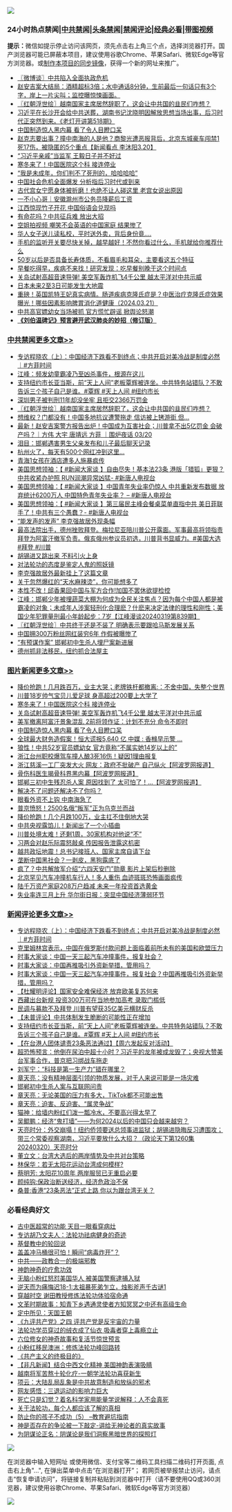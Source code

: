 ![](https://raw.githubusercontent.com/jsvpn/jsproxy/dev/64photo/fqnews-qr.jpg)

<div id="tt">
<h3>24小时热点禁闻|<a href="#%E4%B8%AD%E5%85%B1%E7%A6%81%E9%97%BB%E6%9B%B4%E5%A4%9A%E6%96%87%E7%AB%A0">中共禁闻</a>|<a href="#%E5%9B%BE%E7%89%87%E6%96%B0%E9%97%BB%E6%9B%B4%E5%A4%9A%E6%96%87%E7%AB%A0">头条禁闻</a>|<a href="#%E6%96%B0%E9%97%BB%E8%AF%84%E8%AE%BA%E6%9B%B4%E5%A4%9A%E6%96%87%E7%AB%A0">禁闻评论|<a href="#%E5%BF%85%E7%9C%8B%E7%BB%8F%E5%85%B8%E5%A5%BD%E6%96%87">经典必看</a>|<a href="https://9290254.xyz/3" target="_blank">带图视频</a></h3>
<div><b>提示：</b>微信如提示停止访问该网页，须先点击右上角三个点，选择浏览器打开。国产浏览器可能已屏蔽本项目，建议使用谷歌Chrome、苹果Safari、微软Edge等官方浏览器。或<a href="%E5%88%B6%E4%BD%9Cgit%E7%A6%81%E9%97%BB%E9%95%9C%E5%83%8F.md">制作本项目的同步镜像</a>，获得一个新的网址来推广。</div>
<ul>

<li><a href="/ssgc/20240321/2015477.md">〖微博谈〗中共陷入全面执政危机</a></li>
<li><a href="/sohnews/20240321/2015490.md">赵安吉案大结局：酒精超标3倍；水中通话8分钟，生前最后一句话只有3个字，岸上一片尖叫；监控曝惊悚画面。</a></li>
<li><a href="/cbnews/20240321/2015554.md">〖红朝浮世绘〗越南国家主席居然辞职了，这会让中共国的韭民们咋想？</a></li>
<li><a href="/sohnews/20240321/2015620.md">习近平在长沙开会给中共送葬，湖南书记沈晓明因解放思想当场出事，后习时代正突然到来。《老灯开讲第518期》</a></li>
<li><a href="/topimagenews/20240321/2015510.md">中国制造惊人黑内幕 看了令人目瞪口呆</a></li>
<li><a href="/sohnews/20240321/2015481.md">赵克志要出事？撞中南海的人是他？商黎光遭恶报背后，北京东城豪车闯禁1死17伤，被隐匿的5个重点【新闻看点 李沐阳3.20】</a></li>
<li><a href="/ssgc/20240321/2015707.md">“习近平亲戚”当监军 王毅日子并不好过</a></li>
<li><a href="/topimagenews/20240321/2015597.md">寒冬来了！中国医院这个科 接连停业</a></li>
<li><a href="/cnnews/20240321/2015458.md">“我是未成年，你们判不了死刑的，哈哈哈哈”</a></li>
<li><a href="/baitai/20240321/2015704.md">中国社会危机全面爆发 分析指后习时代或到来</a></li>
<li><a href="/lifebaike/20240321/2015551.md">古代宫女宁愿身体被折磨！也绝不让人碰这里 老宫女说出原因</a></li>
<li><a href="/baitai/20240321/2015666.md">一不小心哥｜​安徽滁州市公务员降薪后工资</a></li>
<li><a href="/baitai/20240321/2015702.md">江西惊现竹子开花 中国俗语会兑现吗</a></li>
<li><a href="/cnnews/20240321/2015608.md">有命花吗？中共征兵难 放出大招</a></li>
<li><a href="/worldnews/20240321/2015576.md">空姐拍视频 嘲笑不会英语的中国家庭 结果惨了</a></li>
<li><a href="/worldnews/20240321/2015659.md">华人女子送儿读私校，平时送外卖，背后身份竟....</a></li>
<li><a href="/lifebaike/20240321/2015515.md">手机的监听开关要尽快关掉，越早越好！不然你看过什么，手机就给你推荐什么</a></li>
<li><a href="/health/20240321/2015610.md">50岁以后是否具备长寿体质，不看眉毛和耳朵，主要看这五个特征</a></li>
<li><a href="/health/20240321/2015600.md">早餐吃得早，疾病不来找！研究发现：吃早餐别晚于这个时间点</a></li>
<li><a href="/topimagenews/20240321/2015546.md">关岛试射高超音速导弹! 美空军轰炸机飞4千公里 越太平洋对中共示威</a></li>
<li><a href="/worldnews/20240321/2015599.md">日本未来2至3日可能发生大地震</a></li>
<li><a href="/sohnews/20240321/2015700.md">重磅！英国凯特王妃真实病情。肠道疾病克隆氏症是？中医治疗克隆氏症效果曝光！哪些因素影响脾胃消化道健康（2024.03.21）</a></li>
<li><a href="/baitai/20240321/2015663.md">中共高官嫖幼女当场被抓 官方慌忙辟谣 掀舆论怒潮</a></li>
<li><b><a href="/comments/20200207/1272816.md" target="_blank">《刘伯温碑记》预言避开武汉肺炎的妙招（修订版）</a></b></li>
</ul>
</div>

<div class="catlist">
<h3><a href="/cbnews/" target="_blank">中共禁闻</a><span><a href="/cbnews/" target="_blank" rel="nofollow">更多文章>></a></span></h3>
<ul>
<li><a href="/comments/20240322/2015861.md" target="_blank">专访程晓农（上）：中国经济下跌看不到终点；中共开启对美冷战是制度必然｜#方菲时间</a></li>
<li><a href="/cbnews/20240321/2015711.md" target="_blank">江峰：频发幼童霸凌乃至凶杀事件，根源在这儿</a></li>
<li><a href="/comments/20240321/2015682.md" target="_blank">支持纽约市长亚当斯，前“天上人间”老板覃辉被连坐。中共特务站错队？不敢告诉三个孩子自己是谁。#覃辉 #天上人间 #纽约市长</a></li>
<li><a href="/cbnews/20240321/2015609.md" target="_blank">深圳男子被判刑11年却没坐牢 且拒交2366万罚金</a></li>
<li><a href="/cbnews/20240321/2015554.md" target="_blank">〖红朝浮世绘〗越南国家主席居然辞职了，这会让中共国的韭民们咋想？</a></li>
<li><a href="/cbnews/20240321/2015524.md" target="_blank">想维权？门都没有！中国多地抗议遭警拖走 信访被上铐游街 但&#8230;</a></li>
<li><a href="/comments/20240321/2015461.md" target="_blank">最新！赵安吉案警方报告出炉！中国成为互害社会；川普拿不出5亿罚金 会破产吗？｜方伟 大宇 唐靖远 方菲 ｜围炉夜话 03/20</a></li>
<li><a href="/cbnews/20240321/2015446.md" target="_blank">泪目：邯郸遇害男生父亲发布和儿子最后聊天记录</a></li>
<li><a href="/cbnews/20240321/2015445.md" target="_blank">杭州火了，每天有500个网红冲到这里…</a></li>
<li><a href="/cbnews/20240321/2015444.md" target="_blank">青海1女孩在酒店遭多人施暴疯传</a></li>
<li><a href="/cbnews/20240321/2015427.md" target="_blank">美国思想领袖：【 #新闻大家谈 】自由尽失！基本法23条 港版「猎狐」更狠？中共收紧办护照 RUN润潮异常凶猛- #新唐人电视台</a></li>
<li><a href="/cbnews/20240321/2015420.md" target="_blank">美国思想领袖：【 #新闻大家谈 】中国青年失业率仍惊人 中共重新发布数据 放弃统计6200万人 中国特色青年失业率？ &#8211; #新唐人电视台</a></li>
<li><a href="/cbnews/20240321/2015404.md" target="_blank">美国思想领袖：【 #新闻大家谈 】第三届民主峰会餐桌菜单直指中共 美日菲联手了！中共有三个愚蠢？- #新唐人电视台</a></li>
<li><a href="/cbnews/20240320/2015311.md" target="_blank">“能发声的发声” 李克强故居外现条幅</a></li>
<li><a href="/comments/20240320/2015271.md" target="_blank">最高法院出手，德州挫败拜登。梅拉尼亚陪川普公开露面。军事最高将领指责拜登为阿富汗撤军负责。俄亥俄州参议员初选，川普背书显威力。#美国大选 #拜登 #川普</a></li>
<li><a href="/cbnews/20240320/2015237.md" target="_blank">胡锡进又跳出来 不料引火上身</a></li>
<li><a href="/comments/20240320/2015219.md" target="_blank">对法轮功的态度是鉴定人鬼的照妖镜</a></li>
<li><a href="/cbnews/20240320/2015189.md" target="_blank">李克强故居外最新挂上了这篇文章</a></li>
<li><a href="/cbnews/20240320/2015155.md" target="_blank">关于忽然爆红的“天水麻辣烫”，你可能想多了</a></li>
<li><a href="/cbnews/20240320/2015145.md" target="_blank">本性不改！邱香果回中国与军方合作!加国不罢休欲提检控</a></li>
<li><a href="/cbnews/20240320/2015136.md" target="_blank">江峰：邯郸少年被埋蔬菜大棚为何成为全民关注焦点？因为每个中国人都是被霸凌的对象；未成年人涉案轻刑化合理麽？什麽来决定法律的理性和刚性；美国少年犯罪量刑最小年龄起步：7岁【江峰漫谈20240319第839期】</a></li>
<li><a href="/cbnews/20240320/2015133.md" target="_blank">〖红朝浮世绘〗中共终于还是不装了 明确表示要跟哈马斯发展关系</a></li>
<li><a href="/cbnews/20240320/2015116.md" target="_blank">中国拥300万粉丝网红装穷6年 作假被曝惨了</a></li>
<li><a href="/cbnews/20240320/2015106.md" target="_blank">“有预谋作案” 邯郸初中生杀人埋尸案新进展</a></li>
<li><a href="/comments/20240320/2015094.md" target="_blank">德州抓非法移民，纽约抓合法屋主</a></li>

</ul>
</div>
<div class="catlist">
<h3><a href="/topimagenews/" target="_blank">图片新闻</a><span><a href="/topimagenews/" target="_blank" rel="nofollow">更多文章>></a></span></h3>
<ul>
<li><a href="/topimagenews/20240322/2015846.md" target="_blank">降价抢跑！几月跌百万，业主大哭；老牌铁杆都撤离:：不舍中国，失整个世界</a></li>
<li><a href="/topimagenews/20240321/2015712.md" target="_blank">川普18岁帅气宝贝儿爱足球 身高超过200要上大学了</a></li>
<li><a href="/topimagenews/20240321/2015597.md" target="_blank">寒冬来了！中国医院这个科 接连停业</a></li>
<li><a href="/topimagenews/20240321/2015546.md" target="_blank">关岛试射高超音速导弹! 美空军轰炸机飞4千公里 越太平洋对中共示威</a></li>
<li><a href="/topimagenews/20240321/2015511.md" target="_blank">美军撤离阿富汗景象混乱 2前将领作证：计划不充分 命令不即时</a></li>
<li><a href="/topimagenews/20240321/2015510.md" target="_blank">中国制造惊人黑内幕 看了令人目瞪口呆</a></li>
<li><a href="/topimagenews/20240321/2015509.md" target="_blank">全球最大财务造假案！恒大谎报5,640 亿 中媒 : 香橼早示警 &#8230;</a></li>
<li><a href="/topimagenews/20240320/2015338.md" target="_blank">狼性！中共52岁官员嫖幼女 官方竟称“不属实她14岁以上的”</a></li>
<li><a href="/topimagenews/20240320/2015324.md" target="_blank">浙江台州职校爆驾车撞人酿3死16伤！疑因1理由报复</a></li>
<li><a href="/topimagenews/20240320/2015286.md" target="_blank">浙江慈溪一工厂突发大火 网友：政府不批破产 自己纵火【阿波罗网报道】</a></li>
<li><a href="/topimagenews/20240320/2015248.md" target="_blank">骨伤科医生揭骨科界黑内幕【阿波罗网报道】</a></li>
<li><a href="/topimagenews/20240320/2015188.md" target="_blank">邯郸三初中生残忍杀人案 原因找到了 太可怕了！&#8230;【阿波罗网报道】</a></li>
<li><a href="/topimagenews/20240320/2015144.md" target="_blank">解决不了问题还解决不了你吗？</a></li>
<li><a href="/topimagenews/20240320/2015132.md" target="_blank">眼看外资不上钩 中南海急了</a></li>
<li><a href="/topimagenews/20240320/2015083.md" target="_blank">普京愤怒！2500名俄“叛军”正为乌克兰而战</a></li>
<li><a href="/topimagenews/20240320/2015063.md" target="_blank">降价抢跑！几个月跌100万，业主扛不住倒地大哭</a></li>
<li><a href="/topimagenews/20240320/2015032.md" target="_blank">中共央视露馅儿！新闻出了一个小插曲</a></li>
<li><a href="/topimagenews/20240320/2015015.md" target="_blank">川普处境太难！还剩1周，30家机构对他说“不”</a></li>
<li><a href="/topimagenews/20240320/2015014.md" target="_blank">习两会对赵乐际震怒敲桌 传因报告泄露这机密</a></li>
<li><a href="/topimagenews/20240320/2015013.md" target="_blank">越共政坛地震！总书记接班人、国家主席自请下台</a></li>
<li><a href="/topimagenews/20240320/2014984.md" target="_blank">垄断中国黑社会？一剥皮，黑狗露底了</a></li>
<li><a href="/topimagenews/20240319/2014904.md" target="_blank">疯了？中共解放军介绍“六四天安门”勋章 影片上架后秒删除</a></li>
<li><a href="/topimagenews/20240319/2014899.md" target="_blank">北京罕见汽车冲撞机车行人！多人重伤 血迹斑斑恐怖画面疯传</a></li>
<li><a href="/topimagenews/20240319/2014888.md" target="_blank">陆千万资产家庭208万户趋减 未来一年投资首选黄金</a></li>
<li><a href="/topimagenews/20240319/2014866.md" target="_blank">失业率连三月上升 华尔街日报：突显中国经济薄弱环节</a></li>

</ul>
</div>
<div class="catlist">
<h3><a href="/comments/" target="_blank">新闻评论</a><span><a href="/comments/" target="_blank" rel="nofollow">更多文章>></a></span></h3>
<ul>
<li><a href="/comments/20240322/2015861.md" target="_blank">专访程晓农（上）：中国经济下跌看不到终点；中共开启对美冷战是制度必然｜#方菲时间</a></li>
<li><a href="/comments/20240322/2015826.md" target="_blank">克里姆林宫表示，中国在俄罗斯付款问题上面临着前所未有的美国和欧盟压力</a></li>
<li><a href="/comments/20240321/2015751.md" target="_blank">时事大家谈：中国一天三起汽车冲撞事件，报复社会？</a></li>
<li><a href="/comments/20240321/2015745.md" target="_blank">时事大家谈：中国再推吸引外资新举措，管用吗？</a></li>
<li><a href="/comments/20240321/2015744.md" target="_blank">时事大家谈：中国一天三起汽车冲撞事件，报复社会？中国再推吸引外资新举措，管用吗？</a></li>
<li><a href="/comments/20240321/2015714.md" target="_blank">【杜耀明评论】国家安全难保经济 放弃欧美复苏何来</a></li>
<li><a href="/comments/20240321/2015710.md" target="_blank">西藏出台新规 投资300万可在当地参加高考 录取门槛低</a></li>
<li><a href="/comments/20240321/2015709.md" target="_blank">民调与募款不及拜登 川普有望获35亿美元横财反杀</a></li>
<li><a href="/comments/20240321/2015697.md" target="_blank">【未普评论】中共体制发生脆断的可能性正在增加</a></li>
<li><a href="/comments/20240321/2015682.md" target="_blank">支持纽约市长亚当斯，前“天上人间”老板覃辉被连坐。中共特务站错队？不敢告诉三个孩子自己是谁。#覃辉 #天上人间 #纽约市长</a></li>
<li><a href="/comments/20240321/2015655.md" target="_blank">【在台港人团体谴责23条恶法通过】【周六发起反对活动】</a></li>
<li><a href="/comments/20240321/2015535.md" target="_blank">超恐怖预言：他倒在尿泊中超十小时？习近平的龙年被成龙毁了；央视大赞美台军事合作，普京把习绑战车拖走</a></li>
<li><a href="/comments/20240321/2015529.md" target="_blank">刘军宁：“科技是第一生产力”错在哪里？</a></li>
<li><a href="/comments/20240321/2015528.md" target="_blank">章天亮：没有精神层面引领的物质发展，对于人来说可能是一场灾难</a></li>
<li><a href="/comments/20240321/2015527.md" target="_blank">邯郸初中生杀人案与互联网问责</a></li>
<li><a href="/comments/20240321/2015526.md" target="_blank">章天亮：无论美国的压力有多大，TikTok都不可能出售</a></li>
<li><a href="/comments/20240321/2015525.md" target="_blank">章天亮：迫害、反迫害、“属灵争战”</a></li>
<li><a href="/comments/20240321/2015513.md" target="_blank">猫神：给墙内粉红们泼一瓢冷水，不要高兴得太早了</a></li>
<li><a href="/comments/20240321/2015512.md" target="_blank">吴鲲鹏：经济“鬼打墙”——为何2024以后的中国只会越来越穷？</a></li>
<li><a href="/comments/20240321/2015497.md" target="_blank">天亮时分：外交崩塌！纽约侨领要送总领事进监狱；胡锡进隐晦反习遭围攻；带三个常委视察湖南，习近平要放什么大招？（政论天下第1260集 20240320）天亮时分</a></li>
<li><a href="/comments/20240321/2015492.md" target="_blank">董立文：台湾大选后的两岸情势及中共对台策略</a></li>
<li><a href="/comments/20240321/2015491.md" target="_blank">林保华：若无太阳花运动台湾成何模样?</a></li>
<li><a href="/comments/20240321/2015466.md" target="_blank">蔡明芳: 太阳花10周年 两岸服贸已无重启必要</a></li>
<li><a href="/comments/20240321/2015465.md" target="_blank">颜纯钩:保政治断送经济，经济危政治不保</a></li>
<li><a href="/comments/20240321/2015464.md" target="_blank">桑普:香港“23条恶法”正式上路 你以为跟台湾无关？</a></li>

</ul>
</div>

<div class="catlist">
<h3>必看经典好文</h3>
<ul>
<li><a href="/lifebaike/20170523/762432.md" target="_blank">古中医超常的功能 天目一眼看穿病灶</a></li>
<li><a href="/comments/20221226/1827998.md" target="_blank">专访胡乃文夫人：法轮功祛病健身的奇迹</a></li>
<li><a href="/comments/20220503/1727726.md" target="_blank">基督教中的轮回说</a></li>
<li><a href="/cnnews/20221211/1822144.md" target="_blank">盖盖冲马桶很可怕！瞬间“病毒炸开”？</a></li>
<li><a href="/comments/20220331/1712636.md" target="_blank">中共——政教合一的极端邪教</a></li>
<li><a href="/comments/20220105/1675252.md" target="_blank">神韵神奇的疗愈功效</a></li>
<li><a href="/cbnews/20220809/1769245.md" target="_blank">无脑小粉红怒怼美国华人 被美国警察逮捕入狱</a></li>
<li><a href="/tculture/20190304/1091068.md" target="_blank">逆天而为痛悔迟18-1:太祖暴死弟乍立，烛影斧声千古谜1</a></li>
<li><a href="/comments/20200511/1322384.md" target="_blank">穿越时空 谢田教授修炼法轮功体验宿命通</a></li>
<li><a href="/comments/20200308/1290079.md" target="_blank">文革时期故事：知青下乡遇通灵使者方知冥冥之中还有高级生命</a></li>
<li><a href="/tculture/xiulian/20151111/470021.md" target="_blank">定中所见：天国王朝</a></li>
<li><a href="/bookonline/20131116/201053.md" target="_blank">《九评共产党》之四 评共产党是反宇宙的力量</a></li>
<li><a href="/comments/20210317/1506773.md" target="_blank">法轮功学员穿过的绒衣成了仙衣 吸毒者穿上毒瘾立止</a></li>
<li><a href="/tculture/20130420/118886.md" target="_blank">六位修女的神奇故事和复活节惊世预言</a></li>
<li><a href="/aomi/life/20210719/1589642.md" target="_blank">小粉红移民澳洲：修炼法轮功峰回路转</a></li>
<li><a href="/bookwiki/20171120/858084.md" target="_blank">《共产主义的终极目的》</a></li>
<li><a href="/comments/20231201/1968320.md" target="_blank">【非凡新闻】结合中西文化精神 美国神韵表演吸睛</a></li>
<li><a href="/comments/20200123/1263458.md" target="_blank">越南将军苦熬十轮化疗-一朝学法轮功喜获新生</a></li>
<li><a href="/comments/20220730/1764893.md" target="_blank">项云：大陆乱局乱象是中共故意制造和放纵的邪术</a></li>
<li><a href="/cbnews/20200126/1265515.md" target="_blank">网友感悟：三退运动的影响力巨大</a></li>
<li><a href="/comments/20200704/1355375.md" target="_blank">死亡只是幻觉？着名科学家用能量学说解释：人不会真死</a></li>
<li><a href="/topimagenews/20161125/619230.md" target="_blank">关于法轮功，每个人都应该了解的真相</a></li>
<li><a href="/comments/20230920/1936271.md" target="_blank">防止你的孩子不成功（5） &#8211;教育避坑指南</a></li>
<li><a href="/tculture/20120629/35483.md" target="_blank">神是否存在的争论被一下敲定-讲给无神论者的真实故事</a></li>
<li><a href="/comments/20201031/1423298.md" target="_blank">为阴谋论正名：阴谋论是我们洞察黑暗世界的探照灯</a></li>

</ul>
</div>

![](https://raw.githubusercontent.com/jsvpn/jsproxy/dev/64photo/fqnews-qr.jpg)

在浏览器中输入短网址 或使用微信、支付宝等二维码工具扫描二维码打开页面, 点击右上角"...", 在弹出菜单中点击“在浏览器打开”； 若网页被举报禁止访问，请点击“恢复申请访问”，将链接复制并粘贴到浏览器中打开（请不要使用QQ或360浏览器，建议使用谷歌Chrome、苹果Safari、微软Edge等官方浏览器）

![](https://raw.githubusercontent.com/jsvpn/jsproxy/dev/64photo/wx.jpg)